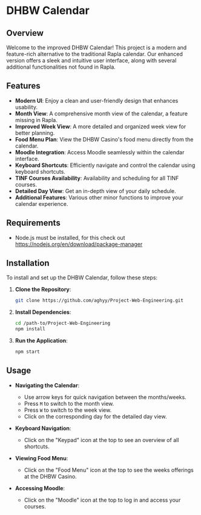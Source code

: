 # DHBW Calendar

## Overview
Welcome to the improved DHBW Calendar! This project is a modern and feature-rich alternative to the traditional Rapla calendar. Our enhanced version offers a sleek and intuitive user interface, along with several additional functionalities not found in Rapla.

## Features
- **Modern UI**: Enjoy a clean and user-friendly design that enhances usability.
- **Month View**: A comprehensive month view of the calendar, a feature missing in Rapla.
- **Improved Week View**: A more detailed and organized week view for better planning.
- **Food Menu Plan**: View the DHBW Casino's food menu directly from the calendar.
- **Moodle Integration**: Access Moodle seamlessly within the calendar interface.
- **Keyboard Shortcuts**: Efficiently navigate and control the calendar using keyboard shortcuts.
- **TINF Courses Availability**: Availability and scheduling for all TINF courses.
- **Detailed Day View**: Get an in-depth view of your daily schedule.
- **Additional Features**: Various other minor functions to improve your calendar experience.

## Requirements
- Node.js must be installed, for this check out https://nodejs.org/en/download/package-manager

## Installation
To install and set up the DHBW Calendar, follow these steps:

1. **Clone the Repository**:
    ```bash
    git clone https://github.com/aghyy/Project-Web-Engineering.git
    ```
2. **Install Dependencies**:
    ```bash
    cd /path-to/Project-Web-Engineering
    npm install
    ```

3. **Run the Application**:
    ```bash
    npm start
    ```

## Usage
- **Navigating the Calendar**:
  - Use arrow keys for quick navigation between the months/weeks.
  - Press `M` to switch to the month view.
  - Press `W` to switch to the week view.
  - Click on the corresponding day for the detailed day view.

- **Keyboard Navigation**:
  - Click on the "Keypad" icon at the top to see an overview of all shortcuts.

- **Viewing Food Menu**:
  - Click on the "Food Menu" icon at the top to see the weeks offerings at the DHBW Casino.

- **Accessing Moodle**:
  - Click on the "Moodle" icon at the top to log in and access your courses.